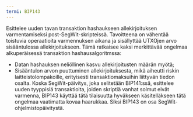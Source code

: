 ```yaml
---
termi: BIP143
---
```


Esittelee uuden tavan transaktion hashaukseen allekirjoituksen varmentamiseksi post-SegWit-skripteissä. Tavoitteena on vähentää toistuvia operaatioita varmennuksen aikana ja sisällyttää UTXOjen arvo sisääntulossa allekirjoitukseen. Tämä ratkaisee kaksi merkittävää ongelmaa alkuperäisessä transaktion hashausalgoritmssa:
* Datan hashauksen neliöllinen kasvu allekirjoitusten määrän myötä;
* Sisääntulon arvon puuttuminen allekirjoituksesta, mikä aiheutti riskin laitteistolompakoille, erityisesti transaktiomaksuihin liittyvän tiedon osalta.
Koska SegWit-päivitys, joka selitetään BIP141:ssä, esittelee uuden tyyppisiä transaktioita, joiden skriptiä vanhat solmut eivät varmenna, BIP143 käyttää tätä tilaisuutta hyväkseen käsitelläkseen tätä ongelmaa vaatimatta kovaa haarukkaa. Siksi BIP143 on osa SegWit-ohjelmistopäivitystä.